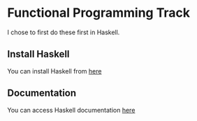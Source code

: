 # Functional Programming Track
I chose to first do these first in Haskell.

## Install Haskell
You can install Haskell from [here](https://www.haskell.org/platform/)

## Documentation
You can access Haskell documentation [here](https://www.haskell.org/documentation/)